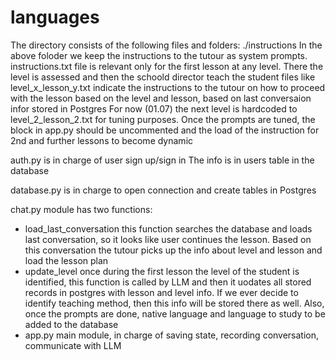 # languages

The directory consists of the following files and folders:
./instructions
In the above foloder we keep the instructions to the tutour as system prompts. 
instructions.txt file is relevant only for the first lesson at any level. There the 
level is assessed and then the schoold director teach the student
files like level_x_lesson_y.txt indicate the instructions to the tutour on how to 
proceed with the lesson based on the level and lesson, based on last 
conversaion infor stored in Postgres
For now (01.07) the next level is hardcoded to level_2_lesson_2.txt for tuning 
purposes. Once the prompts are tuned, the block in app.py should be uncommented and the 
load of the instruction for 2nd and further lessons to become dynamic

auth.py is in charge of user sign up/sign in
The info is in users table in the database

database.py is in charge to open connection and create tables in Postgres

chat.py module has two functions:
- load_last_conversation this function searches the database and loads last 
conversation, so it looks like user continues the lesson. Based on this conversation 
the tutour picks up the info about level and lesson and load the lesson plan
- update_level once during the first lesson the level of the student is identified, 
this function is called by LLM and then it uodates all stored records in postgres with 
lesson and level info. If we ever decide to identify teaching method, then this info 
will be stored there as well. Also, once the prompts are done, native language and 
language to study to be added to the database
- app.py main module, in charge of saving state, recording conversation, communicate 
with LLM 
